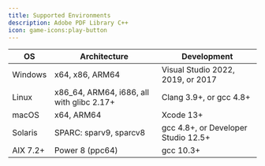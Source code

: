 ```yaml
---
title: Supported Environments
description: Adobe PDF Library C++
icon: game-icons:play-button
---
```


| OS       | Architecture                               | Development                         |
| -------- | ------------------------------------------ | ----------------------------------- |
| Windows  | x64, x86, ARM64                            | Visual Studio 2022, 2019, or 2017   |
| Linux    | x86\_64, ARM64, i686, all with glibc 2.17+ | Clang 3.9+, or gcc 4.8+             |
| macOS    | x64, ARM64                                 | Xcode 13+                           |
| Solaris  | SPARC: sparv9, sparcv8                     | gcc 4.8+, or Developer Studio 12.5+ |
| AIX 7.2+ | Power 8 (ppc64)                            | gcc 10.3+                           |
